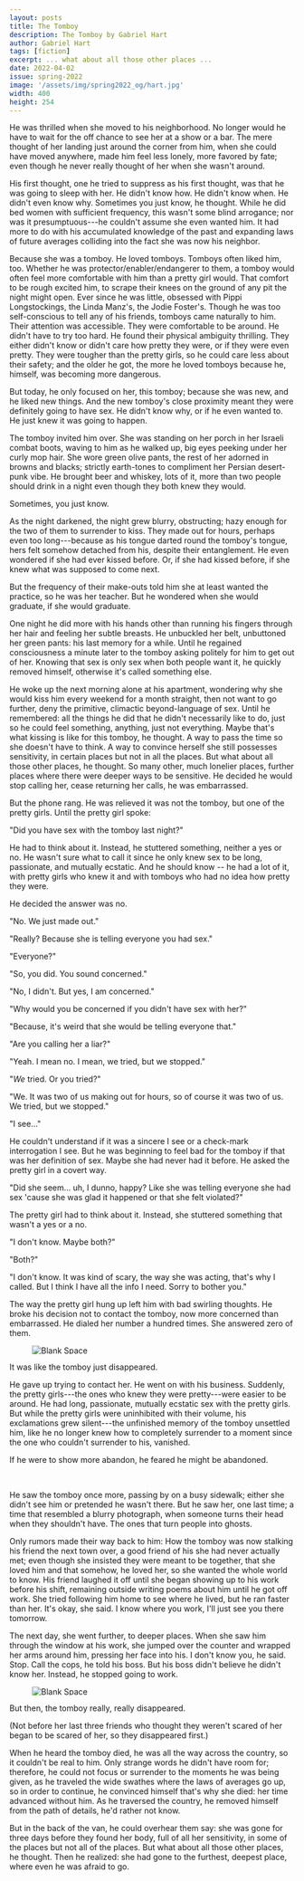 ```yaml
---
layout: posts
title: The Tomboy
description: The Tomboy by Gabriel Hart
author: Gabriel Hart
tags: [fiction]
excerpt: ... what about all those other places ...
date: 2022-04-02
issue: spring-2022
image: '/assets/img/spring2022_og/hart.jpg'
width: 400
height: 254
---
```



He was thrilled when she moved to his neighborhood. No longer would he
have to wait for the off chance to see her at a show or a bar. The mere
thought of her landing just around the corner from him, when she could
have moved anywhere, made him feel less lonely, more favored by fate;
even though he never really thought of her when she wasn't around.

His first thought, one he tried to suppress as his first thought, was
that he was going to sleep with her. He didn't know how. He didn't know
when. He didn't even know why. Sometimes you just know, he thought.
While he did bed women with sufficient frequency, this wasn't some blind
arrogance; nor was it presumptuous---he couldn't assume she even wanted
him. It had more to do with his accumulated knowledge of the past and
expanding laws of future averages colliding into the fact she was now
his neighbor.

Because she was a tomboy. He loved tomboys. Tomboys often liked him,
too. Whether he was protector/enabler/endangerer to them, a tomboy would
often feel more comfortable with him than a pretty girl would. That
comfort to be rough excited him, to scrape their knees on the ground of
any pit the night might open. Ever since he was little, obsessed with
Pippi Longstockings, the Linda Manz's, the Jodie Foster's. Though he was
too self-conscious to tell any of his friends, tomboys came naturally to
him. Their attention was accessible. They were comfortable to be around.
He didn't have to try too hard. He found their physical ambiguity
thrilling. They either didn't know or didn't care how pretty they were,
or if they were even pretty. They were tougher than the pretty girls, so
he could care less about their safety; and the older he got, the more he
loved tomboys because he, himself, was becoming more dangerous.

But today, he only focused on her, this tomboy; because she was new, and
he liked new things. And the new tomboy's close proximity meant they
were definitely going to have sex. He didn't know why, or if he even
wanted to. He just knew it was going to happen.

The tomboy invited him over. She was standing on her porch in her
Israeli combat boots, waving to him as he walked up, big eyes peeking
under her curly mop hair. She wore green olive pants, the rest of her
adorned in browns and blacks; strictly earth-tones to compliment her
Persian desert-punk vibe. He brought beer and whiskey, lots of it, more
than two people should drink in a night even though they both knew they
would.

Sometimes, you just know.

As the night darkened, the night grew blurry, obstructing; hazy enough
for the two of them to surrender to kiss. They made out for hours,
perhaps even too long---because as his tongue darted round the tomboy's
tongue, hers felt somehow detached from his, despite their entanglement.
He even wondered if she had ever kissed before. Or, if she had kissed
before, if she knew what was supposed to come next.

But the frequency of their make-outs told him she at least wanted the
practice, so he was her teacher. But he wondered when she would
graduate, if she would graduate.

One night he did more with his hands other than running his fingers
through her hair and feeling her subtle breasts. He unbuckled her belt,
unbuttoned her green pants: his last memory for a while. Until he
regained consciousness a minute later to the tomboy asking politely for
him to get out of her. Knowing that sex is only sex when both people
want it, he quickly removed himself, otherwise it's called something
else.

He woke up the next morning alone at his apartment, wondering why she
would kiss him every weekend for a month straight, then not want to go
further, deny the primitive, climactic beyond-language of sex. Until he
remembered: all the things he did that he didn't necessarily like to do,
just so he could feel something, anything, just not everything. Maybe
that's what kissing is like for this tomboy, he thought. A way to pass
the time so she doesn't have to think. A way to convince herself she
still possesses sensitivity, in certain places but not in all the
places. But what about all those other places, he thought. So many
other, much lonelier places, further places where there were deeper ways
to be sensitive. He decided he would stop calling her, cease returning
her calls, he was embarrassed.

But the phone rang. He was relieved it was not the tomboy, but one of
the pretty girls. Until the pretty girl spoke:

"Did you have sex with the tomboy last night?"

He had to think about it. Instead, he stuttered something, neither a yes
or no. He wasn't sure what to call it since he only knew sex to be long,
passionate, and mutually ecstatic. And he should know -- he had a lot of
it, with pretty girls who knew it and with tomboys who had no idea how
pretty they were.

He decided the answer was no.

"No. We just made out."

"Really? Because she is telling everyone you had sex."

"Everyone?"

"So, you did. You sound concerned."

"No, I didn't. But yes, I am concerned."

"Why would you be concerned if you didn't have sex with her?"

"Because, it's weird that she would be telling everyone that."

"Are you calling her a liar?"

"Yeah. I mean no. I mean, we tried, but we stopped."

"*We* tried. Or you tried?"

"We. It was two of us making out for hours, so of course it was two of
us. We tried, but we stopped."

"I see..."

He couldn't understand if it was a sincere I see or a check-mark
interrogation I see. But he was beginning to feel bad for the tomboy if
that was her definition of sex. Maybe she had never had it before. He
asked the pretty girl in a covert way.

"Did she seem... uh, I dunno, happy? Like she was telling everyone she
had sex 'cause she was glad it happened or that she felt violated?"

The pretty girl had to think about it. Instead, she stuttered something
that wasn't a yes or a no.

"I don't know. Maybe both?"

"Both?"

"I don't know. It was kind of scary, the way she was acting, that's why
I called. But I think I have all the info I need. Sorry to bother you."

The way the pretty girl hung up left him with bad swirling thoughts. He
broke his decision not to contact the tomboy, now more concerned than
embarrassed. He dialed her number a hundred times. She answered zero of
them.

<figure class="my-4 py-3 ">
  <img src="{{ '/assets/img/dinkus.png' | prepend: site.baseurl }}" class="d-block mx-auto" alt="Blank Space" style="max-height:15px;" />
</figure>

It was like the tomboy just disappeared.

He gave up trying to contact her. He went on with his business.
Suddenly, the pretty girls---the ones who knew they were pretty---were
easier to be around. He had long, passionate, mutually ecstatic sex with
the pretty girls. But while the pretty girls were uninhibited with their
volume, his exclamations grew silent---the unfinished memory of the
tomboy unsettled him, like he no longer knew how to completely surrender
to a moment since the one who couldn't surrender to his, vanished.

If he were to show more abandon, he feared he might be abandoned.

<br>

He saw the tomboy once more, passing by on a busy sidewalk; either she
didn't see him or pretended he wasn't there. But he saw her, one last
time; a time that resembled a blurry photograph, when someone turns
their head when they shouldn't have. The ones that turn people into
ghosts.

Only rumors made their way back to him: How the tomboy was now stalking
his friend the next town over, a good friend of his she had never
actually met; even though she insisted they were meant to be together,
that she loved him and that somehow, he loved her, so she wanted the
whole world to know. His friend laughed it off until she began showing
up to his work before his shift, remaining outside writing poems about
him until he got off work. She tried following him home to see where he
lived, but he ran faster than her. It's okay, she said. I know where you
work, I'll just see you there tomorrow.

The next day, she went further, to deeper places. When she saw him
through the window at his work, she jumped over the counter and wrapped
her arms around him, pressing her face into his. I don't know you, he
said. Stop. Call the cops, he told his boss. But his boss didn't believe
he didn't know her. Instead, he stopped going to work.

<figure class="my-4 py-3 ">
  <img src="{{ '/assets/img/dinkus.png' | prepend: site.baseurl }}" class="d-block mx-auto" alt="Blank Space" style="max-height:15px;" />
</figure>

But then, the tomboy really, really disappeared.

(Not before her last three friends who thought they weren't scared of
her began to be scared of her, so they disappeared first.)

When he heard the tomboy died, he was all the way across the country, so
it couldn't be real to him. Only strange words he didn't have room for;
therefore, he could not focus or surrender to the moments he was being
given, as he traveled the wide swathes where the laws of averages go up,
so in order to continue, he convinced himself that's why she died: her
time advanced without him. As he traversed the country, he removed
himself from the path of details, he'd rather not know.

But in the back of the van, he could overhear them say: she was gone for
three days before they found her body, full of all her sensitivity, in
some of the places but not all of the places. But what about all those
other places, he thought. Then he realized: she had gone to the
furthest, deepest place, where even he was afraid to go.
